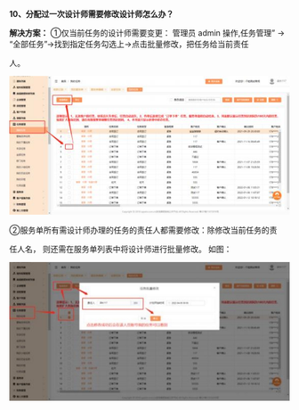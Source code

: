 <a name="bookmark10"></a>**10、分配过一次设计师需要修改设计师怎么办？**

**解决方案：**  ①仅当前任务的设计师需要变更：  管理员 admin 操作,任务管理” →  “全部任务”→找到指定任务勾选上→点击批量修改，把任务给当前责任

人。

![](Aspose.Words.eb490ba2-daeb-4174-bad4-3ebc8873f1e2.010.jpeg)

②服务单所有需设计师办理的任务的责任人都需要修改：除修改当前任务的责

任人名， 则还需在服务单列表中将设计师进行批量修改。  如图：


![](Aspose.Words.eb490ba2-daeb-4174-bad4-3ebc8873f1e2.011.jpeg)

